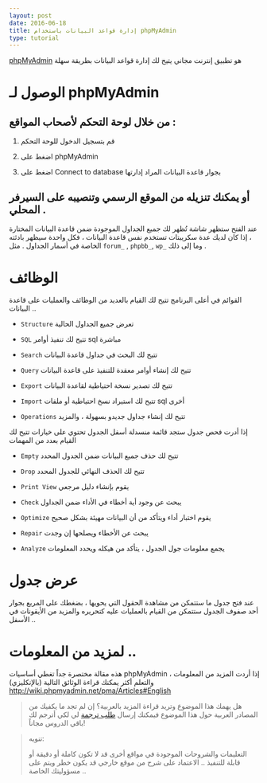 ```yaml
---
layout: post
date: 2016-06-18
title: إدارة قواعد البيانات باستخدام phpMyAdmin
type: tutorial
---
```






[phpMyAdmin](http://phpmyadmin.net/) هو تطبيق إنترنت مجاني يتيح لك إدارة قواعد البيانات بطريقة سهلة



# الوصول لـ phpMyAdmin



## من خلال لوحة التحكم ﻷصحاب المواقع :


1. قم بتسجيل الدخول للوحة التحكم


2. اضغط على   phpMyAdmin


3. اضغط على Connect to database بجوار قاعدة البيانات المراد إدارتها


## أو يمكنك  تنزيله من الموقع الرسمي وتنصيبه على السيرفر المحلي .


عند الفتح ستظهر شاشة تُظهر لك جميع الجداول الموجودة ضمن قاعدة البيانات المختارة ، إذا كان لديك عدة سكريبتات تستخدم نفس قاعدة البيانات ، فكل واحدة سيظهر بادئته الخاصة في أسمار الجداول . مثل `forum_` , `phpbb_`, `wp_` وما إلى ذلك .



# الوظائف



القوائم في أعلى البرنامج تتيح لك القيام بالعديد من الوظائف والعمليات على قاعدة البيانات ..


* `Structure` تعرض جميع الجداول الحالية

* `SQL` تتيح لك تنفيذ أوامر sql مباشرة

* `Search` تتيح لك البحث في جداول قاعدة البيانات

* `Query` تتيح لك إنشاء أوامر معقدة للتنفيذ على قاعدة البيانات

* `Export` تتيح لك تصدير نسخة احتياطية لقاعدة البيانات

* `Import` تتيح لك استيراد نسخ احتياطية أو ملفات sql أخرى

* `Operations` تتيح لك إنشاء جداول جديدو بسهولة ، والمزيد


إذا أدرت فحص جدول ستجد قائمة منسدلة أسفل الجدول تحتوي على خيارات تتيح لك القيام بعدد من المهمات


* `Empty` تتيح لك حذف جميع البيانات ضمن الجدول المحدد

* `Drop` تتيح لك الحذف النهائي للجدول المحدد

* `Print View` يقوم بإنشاء دليل مرجعي

* `Check` يبحث عن وجود أية أخطاء في الأداء ضمن الجداول

* `Optimize` يقوم اختبار أداء ويتأكد من أن البيانات مهيئة بشكل صحيح

* `Repair` يبحث عن الأخطاء ويصلحها إن وجدت

* `Analyze` يجمع معلومات جول الجدول ، يتأكد من هيكله ويحدد المعلومات


# عرض جدول



عند فتح جدول ما ستتمكن من مشاهدة الحقول التي يحويها ، بضغطك على المربع بجوار أحد صفوف الجدول ستتمكن من القيام بالعمليات عليه كتحريره والمزيد من الأيقونات في الأسفل ..


# لمزيد من المعلومات ..


هذه مقالة مختصرة جداً تغطي أساسيات phpMyAdmin ، إذا أردت المزيد من المعلومات والتعلم أكثر يمكنك قراءة الوثائق التالية (بالإنكليزي)
<http://wiki.phpmyadmin.net/pma/Articles#English>

> هل يهمك هذا الموضوع وتريد قراءة المزيد بالعربية؟ إن لم تجد ما يكفيك من المصادر العربية حول هذا الموضوع فيمكنك إرسال [طلب ترجمة](/about/request) لي لكي أترجم لك باقي الدروس مجاناً!

> تنويه:
> 
> التعليمات والشروحات الموجودة في مواقع أخرى قد لا تكون كاملة أو دقيقة أو قابلة للتنفيذ .. الاعتماد على شرح من موقع خارجي قد يكون خطر ويتم على مسؤوليتك الخاصة ..
